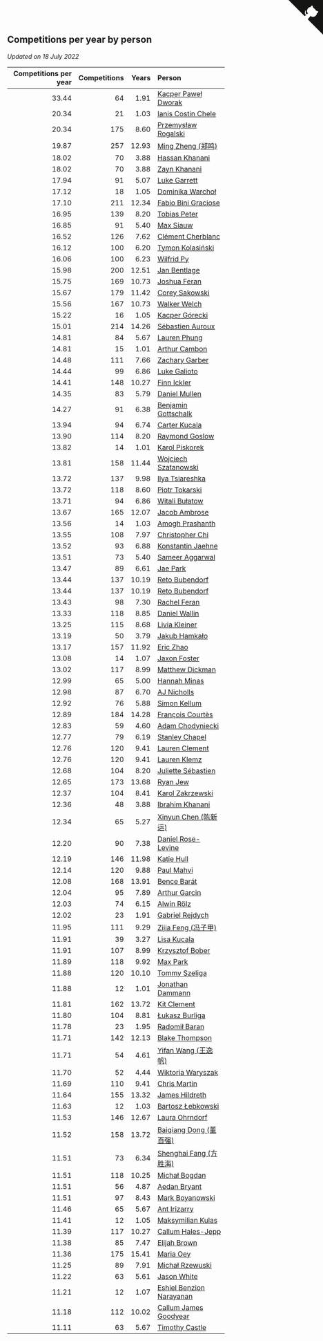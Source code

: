 ## Competitions per year by person

*Updated on 18 July 2022*

| Competitions per year | Competitions | Years | Person |
| ---: | ---: | ---: | :--- |
| 33.44 | 64 | 1.91 | [Kacper Paweł Dworak](https://www.worldcubeassociation.org/persons/2020DWOR01) |
| 20.34 | 21 | 1.03 | [Ianis Costin Chele](https://www.worldcubeassociation.org/persons/2021CHEL01) |
| 20.34 | 175 | 8.60 | [Przemysław Rogalski](https://www.worldcubeassociation.org/persons/2013ROGA02) |
| 19.87 | 257 | 12.93 | [Ming Zheng (郑鸣)](https://www.worldcubeassociation.org/persons/2009ZHEN11) |
| 18.02 | 70 | 3.88 | [Hassan Khanani](https://www.worldcubeassociation.org/persons/2018KHAN26) |
| 18.02 | 70 | 3.88 | [Zayn Khanani](https://www.worldcubeassociation.org/persons/2018KHAN28) |
| 17.94 | 91 | 5.07 | [Luke Garrett](https://www.worldcubeassociation.org/persons/2017GARR05) |
| 17.12 | 18 | 1.05 | [Dominika Warchoł](https://www.worldcubeassociation.org/persons/2021WARC01) |
| 17.10 | 211 | 12.34 | [Fabio Bini Graciose](https://www.worldcubeassociation.org/persons/2010GRAC02) |
| 16.95 | 139 | 8.20 | [Tobias Peter](https://www.worldcubeassociation.org/persons/2014PETE03) |
| 16.85 | 91 | 5.40 | [Max Siauw](https://www.worldcubeassociation.org/persons/2017SIAU02) |
| 16.52 | 126 | 7.62 | [Clément Cherblanc](https://www.worldcubeassociation.org/persons/2014CHER05) |
| 16.12 | 100 | 6.20 | [Tymon Kolasiński](https://www.worldcubeassociation.org/persons/2016KOLA02) |
| 16.06 | 100 | 6.23 | [Wilfrid Py](https://www.worldcubeassociation.org/persons/2016PYWI01) |
| 15.98 | 200 | 12.51 | [Jan Bentlage](https://www.worldcubeassociation.org/persons/2010BENT01) |
| 15.75 | 169 | 10.73 | [Joshua Feran](https://www.worldcubeassociation.org/persons/2011FERA01) |
| 15.67 | 179 | 11.42 | [Corey Sakowski](https://www.worldcubeassociation.org/persons/2011SAKO01) |
| 15.56 | 167 | 10.73 | [Walker Welch](https://www.worldcubeassociation.org/persons/2011WELC01) |
| 15.22 | 16 | 1.05 | [Kacper Górecki](https://www.worldcubeassociation.org/persons/2021GORE01) |
| 15.01 | 214 | 14.26 | [Sébastien Auroux](https://www.worldcubeassociation.org/persons/2008AURO01) |
| 14.81 | 84 | 5.67 | [Lauren Phung](https://www.worldcubeassociation.org/persons/2016PHUN02) |
| 14.81 | 15 | 1.01 | [Arthur Cambon](https://www.worldcubeassociation.org/persons/2021CAMB01) |
| 14.48 | 111 | 7.66 | [Zachary Garber](https://www.worldcubeassociation.org/persons/2014GARB01) |
| 14.44 | 99 | 6.86 | [Luke Galioto](https://www.worldcubeassociation.org/persons/2015GALI02) |
| 14.41 | 148 | 10.27 | [Finn Ickler](https://www.worldcubeassociation.org/persons/2012ICKL01) |
| 14.35 | 83 | 5.79 | [Daniel Mullen](https://www.worldcubeassociation.org/persons/2016MULL04) |
| 14.27 | 91 | 6.38 | [Benjamin Gottschalk](https://www.worldcubeassociation.org/persons/2016GOTT01) |
| 13.94 | 94 | 6.74 | [Carter Kucala](https://www.worldcubeassociation.org/persons/2015KUCA01) |
| 13.90 | 114 | 8.20 | [Raymond Goslow](https://www.worldcubeassociation.org/persons/2014GOSL01) |
| 13.82 | 14 | 1.01 | [Karol Piskorek](https://www.worldcubeassociation.org/persons/2021PISK01) |
| 13.81 | 158 | 11.44 | [Wojciech Szatanowski](https://www.worldcubeassociation.org/persons/2011SZAT01) |
| 13.72 | 137 | 9.98 | [Ilya Tsiareshka](https://www.worldcubeassociation.org/persons/2012TERE01) |
| 13.72 | 118 | 8.60 | [Piotr Tokarski](https://www.worldcubeassociation.org/persons/2013TOKA01) |
| 13.71 | 94 | 6.86 | [Witali Bułatow](https://www.worldcubeassociation.org/persons/2015BUAT01) |
| 13.67 | 165 | 12.07 | [Jacob Ambrose](https://www.worldcubeassociation.org/persons/2010AMBR01) |
| 13.56 | 14 | 1.03 | [Amogh Prashanth](https://www.worldcubeassociation.org/persons/2021PRAS01) |
| 13.55 | 108 | 7.97 | [Christopher Chi](https://www.worldcubeassociation.org/persons/2014CHIC01) |
| 13.52 | 93 | 6.88 | [Konstantin Jaehne](https://www.worldcubeassociation.org/persons/2015JAEH01) |
| 13.51 | 73 | 5.40 | [Sameer Aggarwal](https://www.worldcubeassociation.org/persons/2017AGGA01) |
| 13.47 | 89 | 6.61 | [Jae Park](https://www.worldcubeassociation.org/persons/2015PARK24) |
| 13.44 | 137 | 10.19 | [Reto Bubendorf](https://www.worldcubeassociation.org/persons/2012BUBE01) |
| 13.44 | 137 | 10.19 | [Reto Bubendorf](https://www.worldcubeassociation.org/persons/2012BUBE01) |
| 13.43 | 98 | 7.30 | [Rachel Feran](https://www.worldcubeassociation.org/persons/2015FERA01) |
| 13.33 | 118 | 8.85 | [Daniel Wallin](https://www.worldcubeassociation.org/persons/2013WALL03) |
| 13.25 | 115 | 8.68 | [Livia Kleiner](https://www.worldcubeassociation.org/persons/2013KLEI03) |
| 13.19 | 50 | 3.79 | [Jakub Hamkało](https://www.worldcubeassociation.org/persons/2018HAMK01) |
| 13.17 | 157 | 11.92 | [Eric Zhao](https://www.worldcubeassociation.org/persons/2010ZHAO19) |
| 13.08 | 14 | 1.07 | [Jaxon Foster](https://www.worldcubeassociation.org/persons/2021FOST01) |
| 13.02 | 117 | 8.99 | [Matthew Dickman](https://www.worldcubeassociation.org/persons/2013DICK01) |
| 12.99 | 65 | 5.00 | [Hannah Minas](https://www.worldcubeassociation.org/persons/2017MINA04) |
| 12.98 | 87 | 6.70 | [AJ Nicholls](https://www.worldcubeassociation.org/persons/2015NICH04) |
| 12.92 | 76 | 5.88 | [Simon Kellum](https://www.worldcubeassociation.org/persons/2016KELL12) |
| 12.89 | 184 | 14.28 | [François Courtès](https://www.worldcubeassociation.org/persons/2008COUR01) |
| 12.83 | 59 | 4.60 | [Adam Chodyniecki](https://www.worldcubeassociation.org/persons/2017CHOD02) |
| 12.77 | 79 | 6.19 | [Stanley Chapel](https://www.worldcubeassociation.org/persons/2016CHAP04) |
| 12.76 | 120 | 9.41 | [Lauren Clement](https://www.worldcubeassociation.org/persons/2013KLEM01) |
| 12.76 | 120 | 9.41 | [Lauren Klemz](https://www.worldcubeassociation.org/persons/2013KLEM01) |
| 12.68 | 104 | 8.20 | [Juliette Sébastien](https://www.worldcubeassociation.org/persons/2014SEBA01) |
| 12.65 | 173 | 13.68 | [Ryan Jew](https://www.worldcubeassociation.org/persons/2008JEWR01) |
| 12.37 | 104 | 8.41 | [Karol Zakrzewski](https://www.worldcubeassociation.org/persons/2014ZAKR01) |
| 12.36 | 48 | 3.88 | [Ibrahim Khanani](https://www.worldcubeassociation.org/persons/2018KHAN27) |
| 12.34 | 65 | 5.27 | [Xinyun Chen (陈新运)](https://www.worldcubeassociation.org/persons/2017CHEN36) |
| 12.20 | 90 | 7.38 | [Daniel Rose-Levine](https://www.worldcubeassociation.org/persons/2015ROSE01) |
| 12.19 | 146 | 11.98 | [Katie Hull](https://www.worldcubeassociation.org/persons/2010HULL01) |
| 12.14 | 120 | 9.88 | [Paul Mahvi](https://www.worldcubeassociation.org/persons/2012MAHV01) |
| 12.08 | 168 | 13.91 | [Bence Barát](https://www.worldcubeassociation.org/persons/2008BARA01) |
| 12.04 | 95 | 7.89 | [Arthur Garcin](https://www.worldcubeassociation.org/persons/2014GARC27) |
| 12.03 | 74 | 6.15 | [Alwin Rölz](https://www.worldcubeassociation.org/persons/2016ROLZ01) |
| 12.02 | 23 | 1.91 | [Gabriel Rejdych](https://www.worldcubeassociation.org/persons/2020REJD01) |
| 11.95 | 111 | 9.29 | [Zijia Feng (冯子甲)](https://www.worldcubeassociation.org/persons/2013FENG02) |
| 11.91 | 39 | 3.27 | [Lisa Kucala](https://www.worldcubeassociation.org/persons/2019KUCA01) |
| 11.91 | 107 | 8.99 | [Krzysztof Bober](https://www.worldcubeassociation.org/persons/2013BOBE01) |
| 11.89 | 118 | 9.92 | [Max Park](https://www.worldcubeassociation.org/persons/2012PARK03) |
| 11.88 | 120 | 10.10 | [Tommy Szeliga](https://www.worldcubeassociation.org/persons/2012SZEL01) |
| 11.88 | 12 | 1.01 | [Jonathan Dammann](https://www.worldcubeassociation.org/persons/2021DAMM01) |
| 11.81 | 162 | 13.72 | [Kit Clement](https://www.worldcubeassociation.org/persons/2008CLEM01) |
| 11.80 | 104 | 8.81 | [Łukasz Burliga](https://www.worldcubeassociation.org/persons/2013BURL01) |
| 11.78 | 23 | 1.95 | [Radomił Baran](https://www.worldcubeassociation.org/persons/2020BARA02) |
| 11.71 | 142 | 12.13 | [Blake Thompson](https://www.worldcubeassociation.org/persons/2010THOM03) |
| 11.71 | 54 | 4.61 | [Yifan Wang (王逸帆)](https://www.worldcubeassociation.org/persons/2017WANY29) |
| 11.70 | 52 | 4.44 | [Wiktoria Waryszak](https://www.worldcubeassociation.org/persons/2018WARY01) |
| 11.69 | 110 | 9.41 | [Chris Martin](https://www.worldcubeassociation.org/persons/2013MART03) |
| 11.64 | 155 | 13.32 | [James Hildreth](https://www.worldcubeassociation.org/persons/2009HILD01) |
| 11.63 | 12 | 1.03 | [Bartosz Łebkowski](https://www.worldcubeassociation.org/persons/2021LEBK01) |
| 11.53 | 146 | 12.67 | [Laura Ohrndorf](https://www.worldcubeassociation.org/persons/2009OHRN01) |
| 11.52 | 158 | 13.72 | [Baiqiang Dong (董百强)](https://www.worldcubeassociation.org/persons/2008DONG06) |
| 11.51 | 73 | 6.34 | [Shenghai Fang (方胜海)](https://www.worldcubeassociation.org/persons/2016FANG01) |
| 11.51 | 118 | 10.25 | [Michał Bogdan](https://www.worldcubeassociation.org/persons/2012BOGD01) |
| 11.51 | 56 | 4.87 | [Aedan Bryant](https://www.worldcubeassociation.org/persons/2017BRYA06) |
| 11.51 | 97 | 8.43 | [Mark Boyanowski](https://www.worldcubeassociation.org/persons/2014BOYA01) |
| 11.46 | 65 | 5.67 | [Ant Irizarry](https://www.worldcubeassociation.org/persons/2016IRIZ02) |
| 11.41 | 12 | 1.05 | [Maksymilian Kulas](https://www.worldcubeassociation.org/persons/2021KULA02) |
| 11.39 | 117 | 10.27 | [Callum Hales-Jepp](https://www.worldcubeassociation.org/persons/2012HALE01) |
| 11.38 | 85 | 7.47 | [Elijah Brown](https://www.worldcubeassociation.org/persons/2015BROW03) |
| 11.36 | 175 | 15.41 | [Maria Oey](https://www.worldcubeassociation.org/persons/2007OEYM01) |
| 11.25 | 89 | 7.91 | [Michał Rzewuski](https://www.worldcubeassociation.org/persons/2014RZEW01) |
| 11.22 | 63 | 5.61 | [Jason White](https://www.worldcubeassociation.org/persons/2016WHIT16) |
| 11.21 | 12 | 1.07 | [Eshiel Benzion Narayanan](https://www.worldcubeassociation.org/persons/2021NARA03) |
| 11.18 | 112 | 10.02 | [Callum James Goodyear](https://www.worldcubeassociation.org/persons/2012GOOD02) |
| 11.11 | 63 | 5.67 | [Timothy Castle](https://www.worldcubeassociation.org/persons/2016CAST48) |


<a href="https://github.com/JustinTimeCuber/wca_statistics" class="github-corner" aria-label="View source on Github"><svg width="80" height="80" viewBox="0 0 250 250" style="fill:#151513; color:#fff; position: absolute; top: 0; border: 0; right: 0;" aria-hidden="true"><path d="M0,0 L115,115 L130,115 L142,142 L250,250 L250,0 Z"></path><path d="M128.3,109.0 C113.8,99.7 119.0,89.6 119.0,89.6 C122.0,82.7 120.5,78.6 120.5,78.6 C119.2,72.0 123.4,76.3 123.4,76.3 C127.3,80.9 125.5,87.3 125.5,87.3 C122.9,97.6 130.6,101.9 134.4,103.2" fill="currentColor" style="transform-origin: 130px 106px;" class="octo-arm"></path><path d="M115.0,115.0 C114.9,115.1 118.7,116.5 119.8,115.4 L133.7,101.6 C136.9,99.2 139.9,98.4 142.2,98.6 C133.8,88.0 127.5,74.4 143.8,58.0 C148.5,53.4 154.0,51.2 159.7,51.0 C160.3,49.4 163.2,43.6 171.4,40.1 C171.4,40.1 176.1,42.5 178.8,56.2 C183.1,58.6 187.2,61.8 190.9,65.4 C194.5,69.0 197.7,73.2 200.1,77.6 C213.8,80.2 216.3,84.9 216.3,84.9 C212.7,93.1 206.9,96.0 205.4,96.6 C205.1,102.4 203.0,107.8 198.3,112.5 C181.9,128.9 168.3,122.5 157.7,114.1 C157.9,116.9 156.7,120.9 152.7,124.9 L141.0,136.5 C139.8,137.7 141.6,141.9 141.8,141.8 Z" fill="currentColor" class="octo-body"></path></svg></a><style>.github-corner:hover .octo-arm{animation:octocat-wave 560ms ease-in-out}@keyframes octocat-wave{0%,100%{transform:rotate(0)}20%,60%{transform:rotate(-25deg)}40%,80%{transform:rotate(10deg)}}@media (max-width:500px){.github-corner:hover .octo-arm{animation:none}.github-corner .octo-arm{animation:octocat-wave 560ms ease-in-out}}</style>
